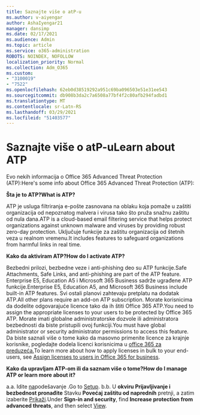 ```yaml
---
title: Saznajte više o atP-u
ms.author: v-aiyengar
author: AshaIyengar21
manager: dansimp
ms.date: 02/17/2021
ms.audience: Admin
ms.topic: article
ms.service: o365-administration
ROBOTS: NOINDEX, NOFOLLOW
localization_priority: Normal
ms.collection: Adm_O365
ms.custom:
- "3100019"
- "7522"
ms.openlocfilehash: 62eb0d38519292a951c69ba096503e51e31ee543
ms.sourcegitcommit: db908b3da2c7a6508a77bf4f2c80afb294fadbd1
ms.translationtype: MT
ms.contentlocale: sr-Latn-RS
ms.lasthandoff: 03/29/2021
ms.locfileid: "51403577"
---
```

# <a name="learn-about-atp"></a><span data-ttu-id="59cc6-102">Saznajte više o atP-u</span><span class="sxs-lookup"><span data-stu-id="59cc6-102">Learn about ATP</span></span>

<span data-ttu-id="59cc6-103">Evo nekih informacija o Office 365 Advanced Threat Protection (ATP):</span><span class="sxs-lookup"><span data-stu-id="59cc6-103">Here's some info about Office 365 Advanced Threat Protection (ATP):</span></span>

<span data-ttu-id="59cc6-104">**Šta je to ATP?**</span><span class="sxs-lookup"><span data-stu-id="59cc6-104">**What is ATP?**</span></span>

<span data-ttu-id="59cc6-105">ATP je usluga filtriranja e-pošte zasnovana na oblaku koja pomaže u zaštiti organizacija od nepoznatog malvera i virusa tako što pruža snažnu zaštitu od nula dana.</span><span class="sxs-lookup"><span data-stu-id="59cc6-105">ATP is a cloud-based email filtering service that helps protect organizations against unknown malware and viruses by providing robust zero-day protection.</span></span> <span data-ttu-id="59cc6-106">Uključuje funkcije za zaštitu organizacija od štetnih veza u realnom vremenu.</span><span class="sxs-lookup"><span data-stu-id="59cc6-106">It includes features to safeguard organizations from harmful links in real time.</span></span>

<span data-ttu-id="59cc6-107">**Kako da aktiviram ATP?**</span><span class="sxs-lookup"><span data-stu-id="59cc6-107">**How do I activate ATP?**</span></span>

<span data-ttu-id="59cc6-108">Bezbedni prilozi, bezbedne veze i anti-phishing deo su ATP funkcije.</span><span class="sxs-lookup"><span data-stu-id="59cc6-108">Safe Attachments, Safe Links, and anti-phishing are part of the ATP feature.</span></span> <span data-ttu-id="59cc6-109">Enterprise E5, Education A5 i Microsoft 365 Business sadrže ugrađene ATP funkcije.</span><span class="sxs-lookup"><span data-stu-id="59cc6-109">Enterprise E5, Education A5, and Microsoft 365 Business include built-in ATP features.</span></span> <span data-ttu-id="59cc6-110">Svi ostali planovi zahtevaju pretplatu na dodatak ATP.</span><span class="sxs-lookup"><span data-stu-id="59cc6-110">All other plans require an add-on ATP subscription.</span></span> <span data-ttu-id="59cc6-111">Morate korisnicima da dodelite odgovarajuće licence tako da ih štiti Office 365 ATP.</span><span class="sxs-lookup"><span data-stu-id="59cc6-111">You need to assign the appropriate licenses to your users to be protected by Office 365 ATP.</span></span> <span data-ttu-id="59cc6-112">Morate imati globalne administratorske dozvole ili administratora bezbednosti da biste pristupili ovoj funkciji.</span><span class="sxs-lookup"><span data-stu-id="59cc6-112">You must have global administrator or security administrator permissions to access this feature.</span></span> <span data-ttu-id="59cc6-113">Da biste saznali više o tome kako da masovno primenite licence za krajnje korisnike, pogledajte dodela licenci korisnicima u [office 365 za preduzeća.](https://go.microsoft.com/fwlink/?linkid=2093435)</span><span class="sxs-lookup"><span data-stu-id="59cc6-113">To learn more about how to apply licenses in bulk to your end-users, see [Assign licenses to users in Office 365 for business](https://go.microsoft.com/fwlink/?linkid=2093435).</span></span>

<span data-ttu-id="59cc6-114">**Kako da upravljam ATP-om ili da saznam više o tome?**</span><span class="sxs-lookup"><span data-stu-id="59cc6-114">**How do I manage ATP or learn more about it?**</span></span>

<span data-ttu-id="59cc6-115">a.</span><span class="sxs-lookup"><span data-stu-id="59cc6-115">a.</span></span> <span data-ttu-id="59cc6-116">Idite [na](https://go.microsoft.com/fwlink/p/?linkid=2075721)podešavanje .</span><span class="sxs-lookup"><span data-stu-id="59cc6-116">Go to [Setup](https://go.microsoft.com/fwlink/p/?linkid=2075721).</span></span>
<span data-ttu-id="59cc6-117">b.</span><span class="sxs-lookup"><span data-stu-id="59cc6-117">b.</span></span> <span data-ttu-id="59cc6-118">U **okviru Prijavljivanje i bezbednost pronađite** Stavku **Povećaj zaštitu od naprednih** pretnji, a zatim izaberite [Prikaži](https://go.microsoft.com/fwlink/?linkid=2109302).</span><span class="sxs-lookup"><span data-stu-id="59cc6-118">Under **Sign-in and security**, find **Increase protection from advanced threats**, and then select [View](https://go.microsoft.com/fwlink/?linkid=2109302).</span></span>
